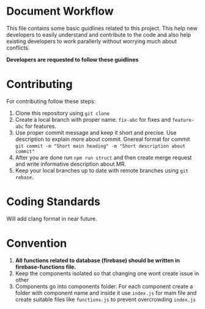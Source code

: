 # Document Workflow

This file contains some basic guidlines related to this project. This help new developers to easily understand and contribute to the code and also help existing developers to work parallerly without worrying much about conflicts.

**Developers are requested to follow these guidlines**

# Contributing
For contributing follow these steps:
1. Clone this repository using `git clone`
2. Create a local branch with proper name. `fix-abc` for fixes and `feature-abc` for features.
3. Use proper commit message and keep it short and precise. Use description to explain more about commit. Gnereal format for commit `git commit -m "Short main heading" -m "Short description about commit"`
4. After you are done run `npm run struct` and then create merge request and write informative description about MR.
5. Keep your local branches up to date with remote branches using `git rebase`.

# Coding Standards
Will add clang format in near future.

# Convention
1. **All functions related to database (firebase) should be written in firebase-functions file.**
2. Keep the components isolated so that changing one wont create issue in other
3. Components go into components folder. For each component create a folder with component name and inside it use `index.js` for main file and create suitable files like `functions.js` to prevent overcrowding `index.js`
